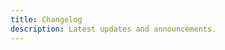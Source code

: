 ```yaml
---
title: Changelog
description: Latest updates and announcements.
---
```


<script>
	import { Steps, Callout, ComponentPreview } from '$lib/components/docs'
	import DashboardDark from '$lib/img/blocks/dashboard-1-dark.jpg?enhanced';
	import DashboardLight from '$lib/img/blocks/dashboard-1.jpg?enhanced';
</script>
